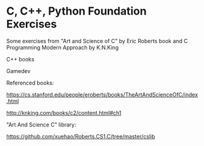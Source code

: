 # C, C++, Python Foundation Exercises


Some exercises from "Art and Science of C" by Eric Roberts book
and C Programming Modern Approach by K.N.King

C++ books

Gamedev

Referenced books: 

https://cs.stanford.edu/people/eroberts/books/TheArtAndScienceOfC/index.html

http://knking.com/books/c2/content.html#ch1

"Art And Science C" library:

https://github.com/xuehao/Roberts.CS1.C/tree/master/cslib
